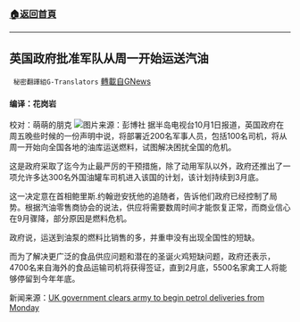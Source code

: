 ###  [:house:返回首頁](https://github.com/ourhimalayas/txt)
---


## 英国政府批准军队从周一开始运送汽油
` 秘密翻譯組G-Translators` [轉載自GNews](https://gnews.org/zh-hans/1568274/)

#### 编译：花岗岩
校对：萌萌的朋克
![](https://assets.gnews.org/wp-content/uploads/2021/10/1-7.jpg)图片来源：彭博社
据半岛电视台10月1日报道，英国政府在周五晚些时候的一份声明中说，将部署近200名军事人员，包括100名司机，将从周一开始向全国各地的油库运送燃料，试图解决困扰全国的危机。

这是政府采取了迄今为止最严厉的干预措施，除了动用军队以外，政府还推出了一项允许多达300名外国油罐车司机进入该国的计划，该计划持续到3月底。

这一决定意在首相鲍里斯.约翰逊安抚他的追随者，告诉他们政府已经控制了局势。根据汽油零售商协会的说法，供应将需要数周时间才能恢复正常，而商业信心在9月骤降，部分原因是燃料危机。

政府说，运送到油泵的燃料比销售的多，并重申没有出现全国性的短缺。

而为了解决更广泛的食品供应问题和潜在的圣诞火鸡短缺问题，政府还表示，4700名来自海外的食品运输司机将获得签证，直到2月底，5500名家禽工人将能够停留到今年年底。

新闻来源：[UK government clears army to begin petrol deliveries from Monday](https://www.aljazeera.com/economy/2021/10/1/uk-government-clears-army-to-begin-petrol-deliveries-from-monday)
